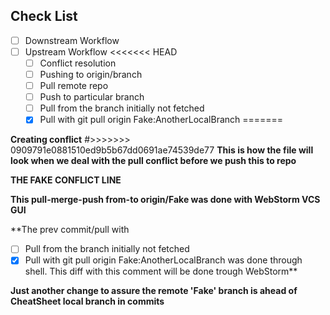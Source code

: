 ## Check List 
- [ ] Downstream Workflow
- [ ] Upstream Workflow
<<<<<<< HEAD
    - [ ] Conflict resolution
    - [ ] Pushing to origin/branch
    - [ ] Pull remote repo
    - [ ] Push to particular branch
    - [ ] Pull from the branch initially not fetched
    - [x] Pull with git pull origin Fake:AnotherLocalBranch
=======

**Creating conflict**
#>>>>>>> 0909791e0881510ed9b5b67dd0691ae74539de77
**This is how the file will look when we deal with the pull conflict before we push this to repo**

**THE FAKE CONFLICT LINE**

**This pull-merge-push from-to origin/Fake was done with WebStorm VCS GUI** 

**The prev commit/pull with  
   - [ ] Pull from the branch initially not fetched
   - [x] Pull with git pull origin Fake:AnotherLocalBranch
   was done through shell. This diff with this comment will be done trough WebStorm**
   
**Just another change to assure the remote 'Fake' branch is ahead of CheatSheet local branch in commits**   
